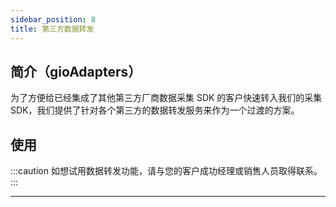 ```yaml
---
sidebar_position: 8
title: 第三方数据转发
---
```

## 简介（gioAdapters）

为了方便给已经集成了其他第三方厂商数据采集 SDK 的客户快速转入我们的采集 SDK，我们提供了针对各个第三方的数据转发服务来作为一个过渡的方案。

## 使用

:::caution
如想试用数据转发功能，请与您的客户成功经理或销售人员取得联系。
:::

--------
